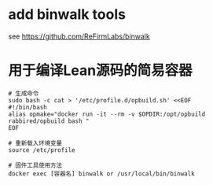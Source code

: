 # add binwalk tools
see https://github.com/ReFirmLabs/binwalk
# 用于编译Lean源码的简易容器
    # 生成命令
    sudo bash -c cat > '/etc/profile.d/opbuild.sh' <<EOF
    #!/bin/bash
    alias opmake="docker run -it --rm -v $OPDIR:/opt/opbuild rabbired/opbuild bash "
    EOF
    
    # 重新载入环境变量
    source /etc/profile
    
    # 固件工具使用方法
    docker exec [容器名] binwalk or /usr/local/bin/binwalk
